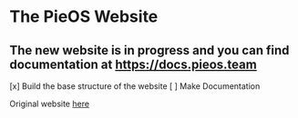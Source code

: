# The PieOS Website
## The new website is in progress and you can find documentation at https://docs.pieos.team
[x] Build the base structure of the website
[ ] Make Documentation



Original website [here](https://www.pieos.team/old.index.html)
